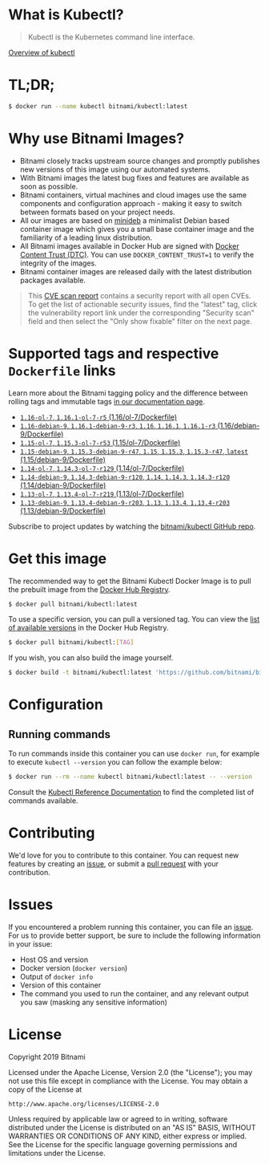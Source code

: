 
# What is Kubectl?

> Kubectl is the Kubernetes command line interface.

[Overview of kubectl](https://kubernetes.io/docs/reference/kubectl/overview/)

# TL;DR;

```bash
$ docker run --name kubectl bitnami/kubectl:latest
```

# Why use Bitnami Images?

* Bitnami closely tracks upstream source changes and promptly publishes new versions of this image using our automated systems.
* With Bitnami images the latest bug fixes and features are available as soon as possible.
* Bitnami containers, virtual machines and cloud images use the same components and configuration approach - making it easy to switch between formats based on your project needs.
* All our images are based on [minideb](https://github.com/bitnami/minideb) a minimalist Debian based container image which gives you a small base container image and the familiarity of a leading linux distribution.
* All Bitnami images available in Docker Hub are signed with [Docker Content Trust (DTC)](https://docs.docker.com/engine/security/trust/content_trust/). You can use `DOCKER_CONTENT_TRUST=1` to verify the integrity of the images.
* Bitnami container images are released daily with the latest distribution packages available.


> This [CVE scan report](https://quay.io/repository/bitnami/kubectl?tab=tags) contains a security report with all open CVEs. To get the list of actionable security issues, find the "latest" tag, click the vulnerability report link under the corresponding "Security scan" field and then select the "Only show fixable" filter on the next page.

# Supported tags and respective `Dockerfile` links

Learn more about the Bitnami tagging policy and the difference between rolling tags and immutable tags [in our documentation page](https://docs.bitnami.com/containers/how-to/understand-rolling-tags-containers/).


* [`1.16-ol-7`, `1.16.1-ol-7-r5` (1.16/ol-7/Dockerfile)](https://github.com/bitnami/bitnami-docker-kubectl/blob/1.16.1-ol-7-r5/1.16/ol-7/Dockerfile)
* [`1.16-debian-9`, `1.16.1-debian-9-r3`, `1.16`, `1.16.1`, `1.16.1-r3` (1.16/debian-9/Dockerfile)](https://github.com/bitnami/bitnami-docker-kubectl/blob/1.16.1-debian-9-r3/1.16/debian-9/Dockerfile)
* [`1.15-ol-7`, `1.15.3-ol-7-r53` (1.15/ol-7/Dockerfile)](https://github.com/bitnami/bitnami-docker-kubectl/blob/1.15.3-ol-7-r53/1.15/ol-7/Dockerfile)
* [`1.15-debian-9`, `1.15.3-debian-9-r47`, `1.15`, `1.15.3`, `1.15.3-r47`, `latest` (1.15/debian-9/Dockerfile)](https://github.com/bitnami/bitnami-docker-kubectl/blob/1.15.3-debian-9-r47/1.15/debian-9/Dockerfile)
* [`1.14-ol-7`, `1.14.3-ol-7-r129` (1.14/ol-7/Dockerfile)](https://github.com/bitnami/bitnami-docker-kubectl/blob/1.14.3-ol-7-r129/1.14/ol-7/Dockerfile)
* [`1.14-debian-9`, `1.14.3-debian-9-r120`, `1.14`, `1.14.3`, `1.14.3-r120` (1.14/debian-9/Dockerfile)](https://github.com/bitnami/bitnami-docker-kubectl/blob/1.14.3-debian-9-r120/1.14/debian-9/Dockerfile)
* [`1.13-ol-7`, `1.13.4-ol-7-r219` (1.13/ol-7/Dockerfile)](https://github.com/bitnami/bitnami-docker-kubectl/blob/1.13.4-ol-7-r219/1.13/ol-7/Dockerfile)
* [`1.13-debian-9`, `1.13.4-debian-9-r203`, `1.13`, `1.13.4`, `1.13.4-r203` (1.13/debian-9/Dockerfile)](https://github.com/bitnami/bitnami-docker-kubectl/blob/1.13.4-debian-9-r203/1.13/debian-9/Dockerfile)

Subscribe to project updates by watching the [bitnami/kubectl GitHub repo](https://github.com/bitnami/bitnami-docker-kubectl).

# Get this image

The recommended way to get the Bitnami Kubectl Docker Image is to pull the prebuilt image from the [Docker Hub Registry](https://hub.docker.com/r/bitnami/kubectl).

```bash
$ docker pull bitnami/kubectl:latest
```

To use a specific version, you can pull a versioned tag. You can view the [list of available versions](https://hub.docker.com/r/bitnami/kubectl/tags/) in the Docker Hub Registry.

```bash
$ docker pull bitnami/kubectl:[TAG]
```

If you wish, you can also build the image yourself.

```bash
$ docker build -t bitnami/kubectl:latest 'https://github.com/bitnami/bitnami-docker-kubectl.git#master:1.15/debian-9'
```

# Configuration

## Running commands

To run commands inside this container you can use `docker run`, for example to execute `kubectl --version` you can follow the example below:

```bash
$ docker run --rm --name kubectl bitnami/kubectl:latest -- --version
```

Consult the [Kubectl Reference Documentation](https://kubernetes.io/docs/reference/generated/kubectl/kubectl-commands) to find the completed list of commands available.

# Contributing

We'd love for you to contribute to this container. You can request new features by creating an [issue](https://github.com/bitnami/bitnami-docker-kubectl/issues), or submit a [pull request](https://github.com/bitnami/bitnami-docker-kubectl/pulls) with your contribution.

# Issues

If you encountered a problem running this container, you can file an [issue](https://github.com/bitnami/bitnami-docker-kubectl/issues). For us to provide better support, be sure to include the following information in your issue:

- Host OS and version
- Docker version (`docker version`)
- Output of `docker info`
- Version of this container
- The command you used to run the container, and any relevant output you saw (masking any sensitive information)

# License

Copyright 2019 Bitnami

Licensed under the Apache License, Version 2.0 (the "License");
you may not use this file except in compliance with the License.
You may obtain a copy of the License at

    http://www.apache.org/licenses/LICENSE-2.0

Unless required by applicable law or agreed to in writing, software
distributed under the License is distributed on an "AS IS" BASIS,
WITHOUT WARRANTIES OR CONDITIONS OF ANY KIND, either express or implied.
See the License for the specific language governing permissions and
limitations under the License.
